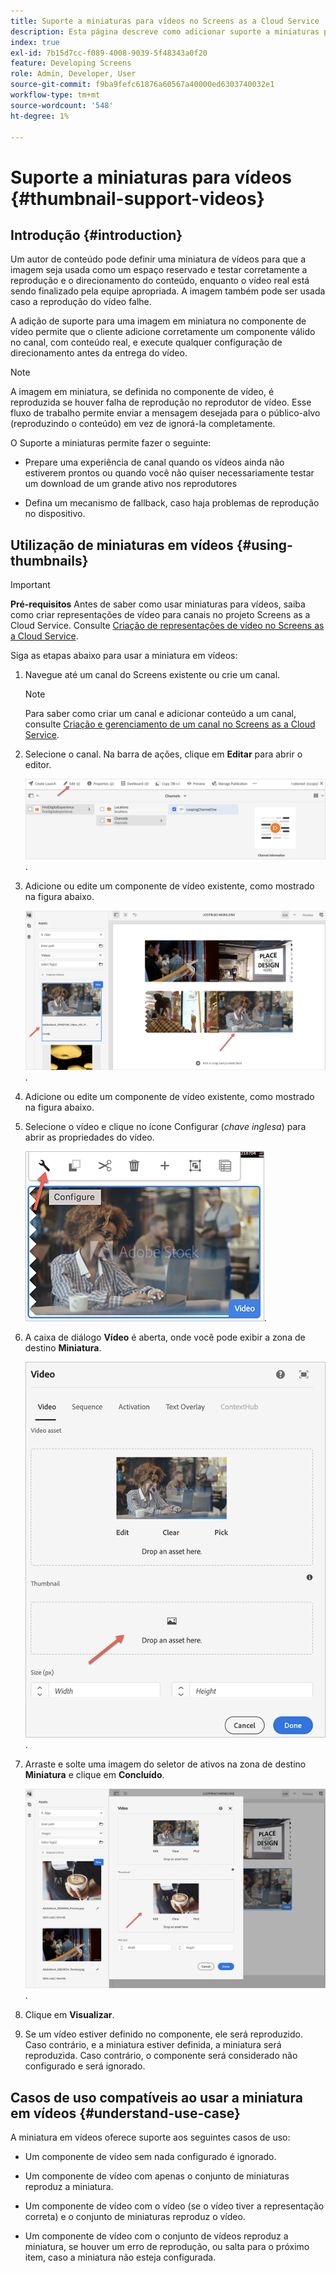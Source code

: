 ```yaml
---
title: Suporte a miniaturas para vídeos no Screens as a Cloud Service
description: Esta página descreve como adicionar suporte a miniaturas para vídeos no Screens as a Cloud Service.
index: true
exl-id: 7b15d7cc-f089-4008-9039-5f48343a0f20
feature: Developing Screens
role: Admin, Developer, User
source-git-commit: f9ba9fefc61876a60567a40000ed6303740032e1
workflow-type: tm+mt
source-wordcount: '548'
ht-degree: 1%

---
```


# Suporte a miniaturas para vídeos {#thumbnail-support-videos}

## Introdução {#introduction}

Um autor de conteúdo pode definir uma miniatura de vídeos para que a imagem seja usada como um espaço reservado e testar corretamente a reprodução e o direcionamento do conteúdo, enquanto o vídeo real está sendo finalizado pela equipe apropriada. A imagem também pode ser usada caso a reprodução do vídeo falhe.

A adição de suporte para uma imagem em miniatura no componente de vídeo permite que o cliente adicione corretamente um componente válido no canal, com conteúdo real, e execute qualquer configuração de direcionamento antes da entrega do vídeo.

>[!NOTE]
>A imagem em miniatura, se definida no componente de vídeo, é reproduzida se houver falha de reprodução no reprodutor de vídeo. Esse fluxo de trabalho permite enviar a mensagem desejada para o público-alvo (reproduzindo o conteúdo) em vez de ignorá-la completamente.

O Suporte a miniaturas permite fazer o seguinte:

* Prepare uma experiência de canal quando os vídeos ainda não estiverem prontos ou quando você não quiser necessariamente testar um download de um grande ativo nos reprodutores

* Defina um mecanismo de fallback, caso haja problemas de reprodução no dispositivo.

## Utilização de miniaturas em vídeos {#using-thumbnails}

>[!IMPORTANT]
>**Pré-requisitos**
>Antes de saber como usar miniaturas para vídeos, saiba como criar representações de vídeo para canais no projeto Screens as a Cloud Service. Consulte [Criação de representações de vídeo no Screens as a Cloud Service](/help/screens-cloud/configuring/creating-screens-video-renditions-cloud-service.md).

Siga as etapas abaixo para usar a miniatura em vídeos:

1. Navegue até um canal do Screens existente ou crie um canal.

   >[!NOTE]
   >Para saber como criar um canal e adicionar conteúdo a um canal, consulte [Criação e gerenciamento de um canal no Screens as a Cloud Service](https://experienceleague.adobe.com/docs/experience-manager-cloud-service/content/screens-as-cloud-service/create-content/creating-channels-screens-cloud.html).

1. Selecione o canal. Na barra de ações, clique em **Editar** para abrir o editor.


   ![Botão Editar na barra de ações](/help/screens-cloud/using-core-product-features/assets/thumbnail-1.png).

1. Adicione ou edite um componente de vídeo existente, como mostrado na figura abaixo.

   ![Imagem realçada de um ativo de vídeo](/help/screens-cloud/using-core-product-features/assets/thumbnail-2.png).

1. Adicione ou edite um componente de vídeo existente, como mostrado na figura abaixo.

1. Selecione o vídeo e clique no ícone Configurar (*chave inglesa*) para abrir as propriedades do vídeo.

   ![Imagem de ativo de vídeo selecionada com seta apontando para o ícone Configurar, retratado como uma chave inglesa. na barra de ferramentas](/help/screens-cloud/using-core-product-features/assets/thumbnail-3.png).

1. A caixa de diálogo **Vídeo** é aberta, onde você pode exibir a zona de destino **Miniatura**.

   ![Caixa de diálogo de vídeo mostrando a imagem do ativo de vídeo e a caixa de depósito de Miniatura](/help/screens-cloud/using-core-product-features/assets/thumbnail-4.png).

1. Arraste e solte uma imagem do seletor de ativos na zona de destino **Miniatura** e clique em **Concluído**.

   ![Seletor de imagem de ativo mostrado atrás da caixa de diálogo Vídeo com ativo de imagem mostrado na caixa de depósito Miniatura](/help/screens-cloud/using-core-product-features/assets/thumbnail-5.png).

1. Clique em **Visualizar**.

1. Se um vídeo estiver definido no componente, ele será reproduzido. Caso contrário, e a miniatura estiver definida, a miniatura será reproduzida. Caso contrário, o componente será considerado não configurado e será ignorado.

## Casos de uso compatíveis ao usar a miniatura em vídeos {#understand-use-case}

A miniatura em vídeos oferece suporte aos seguintes casos de uso:

* Um componente de vídeo sem nada configurado é ignorado.

* Um componente de vídeo com apenas o conjunto de miniaturas reproduz a miniatura.

* Um componente de vídeo com o vídeo (se o vídeo tiver a representação correta) e o conjunto de miniaturas reproduz o vídeo.

* Um componente de vídeo com o conjunto de vídeos reproduz a miniatura, se houver um erro de reprodução, ou salta para o próximo item, caso a miniatura não esteja configurada.
